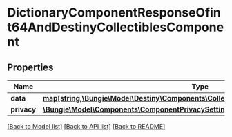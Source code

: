# DictionaryComponentResponseOfint64AndDestinyCollectiblesComponent

## Properties
Name | Type | Description | Notes
------------ | ------------- | ------------- | -------------
**data** | [**map[string,\Bungie\Model\Destiny\Components\Collectibles\DestinyCollectiblesComponent]**](DestinyCollectiblesComponent.md) |  | [optional] 
**privacy** | [**\Bungie\Model\Components\ComponentPrivacySetting**](ComponentPrivacySetting.md) |  | [optional] 

[[Back to Model list]](../README.md#documentation-for-models) [[Back to API list]](../README.md#documentation-for-api-endpoints) [[Back to README]](../README.md)



